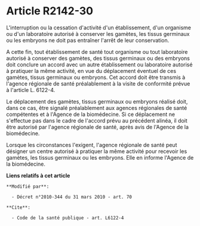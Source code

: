 # Article R2142-30

L'interruption ou la cessation d'activité d'un établissement, d'un organisme ou d'un laboratoire autorisé à conserver les
gamètes, les tissus germinaux ou les embryons ne doit pas entraîner l'arrêt de leur conservation.

A cette fin, tout établissement de santé tout organisme ou tout laboratoire autorisé à conserver des gamètes, des tissus
germinaux ou des embryons doit conclure un accord avec un autre établissement ou laboratoire autorisé à pratiquer la même
activité, en vue du déplacement éventuel de ces gamètes, tissus germinaux ou embryons. Cet accord doit être transmis à
l'agence régionale de  santé préalablement à la visite de conformité prévue à l'article L. 6122-4. 

Le déplacement des gamètes, tissus germinaux ou embryons réalisé doit, dans ce cas, être signalé préalablement aux agences
régionales de  santé compétentes et à l'Agence de la biomédecine. Si ce déplacement ne s'effectue pas dans le cadre de
l'accord prévu au précédent alinéa, il doit être autorisé par l'agence régionale de  santé, après avis de l'Agence de la
biomédecine. 

Lorsque les circonstances l'exigent, l'agence régionale de  santé peut désigner un centre autorisé à pratiquer la même
activité pour recevoir les gamètes, les tissus germinaux ou les embryons. Elle en informe l'Agence de la biomédecine.

**Liens relatifs à cet article**

	**Modifié par**:

	  - Décret n°2010-344 du 31 mars 2010 - art. 70

	**Cite**:

	  - Code de la santé publique - art. L6122-4
